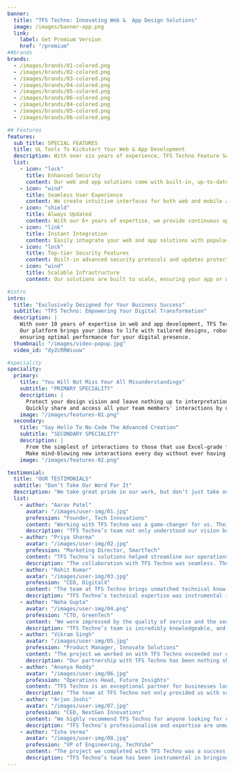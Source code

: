 ```yaml
---
banner:
  title: "TFS Techno: Innovating Web &  App Design Solutions"
  image: /images/banner-app.png
  link:
    label: Get Premium Version
    href: "/premium"
##brands
brands:
  - /images/brands/01-colored.png
  - /images/brands/02-colored.png
  - /images/brands/03-colored.png
  - /images/brands/04-colored.png
  - /images/brands/05-colored.png
  - /images/brands/06-colored.png
  - /images/brands/04-colored.png
  - /images/brands/05-colored.png
  - /images/brands/06-colored.png

## Features
features:
  sub_title: SPECIAL FEATURES
  title: UL Tools To Kickstart Your Web & App Development
  description: With over six years of experience, TFS Techno Feature Solution crafts high-performing web and mobile apps  that bring your ideas to life and help you scale. Our solutions are secure, fast, and easy to use.
  list:
    - icon: "lock"
      title: Enhanced Security
      content: Our web and app solutions come with built-in, up-to-date security features, ensuring your data is always safe and protected.
    - icon: "wind"
      title: Seamless User Experience
      content: We create intuitive interfaces for both web and mobile apps, making sure your users have a smooth and engaging experience.
    - icon: "shield"
      title: Always Updated
      content: With our 6+ years of expertise, we provide continuous updates, making sure your app and website are always optimized and ready for the future.
    - icon: "link"
      title: Instant Integration
      content: Easily integrate your web and app solutions with popular third-party tools and services to enhance functionality and improve productivity.
    - icon: "lock"
      title: Top-tier Security Features
      content: Built-in advanced security protocols and updates protect your business and customers from evolving online threats.
    - icon: "wind"
      title: Scalable Infrastructure
      content: Our solutions are built to scale, ensuring your app or website grows as your business expands, without any performance hiccups.

#intro
intro:
  title: "Exclusively Designed for Your Business Success"
  subtitle: "TFS Techno: Empowering Your Digital Transformation"
  description: |
    With over 10 years of expertise in web and app development, TFS Techno Features Solution crafts innovative solutions that elevate your business. <br/>
    Our platform brings your ideas to life with tailored designs, robust security, and seamless functionality, <br/>
    ensuring optimal performance for your digital presence.
  thumbnail: "/images/video-popup.jpg"
  video_id: "dyZcRRWiuuw"

#speciality
speciality:
  primary:
    title: "You Will Not Miss Your All Misunderstandings"
    subtitle: "PRIMARY SPECIALITY"
    description: |
      Protect your design vision and leave nothing up to interpretation with interaction recipes. <br/>
      Quickly share and access all your team members' interactions by using libraries, ensuring consistency throughout the process.
    image: "/images/features-01.png"
  secondary:
    title: "Say Hello To No-Code The Advanced Creation"
    subtitle: "SECONDARY SPECIALITY"
    description: |
      From the simplest of interactions to those that use Excel-grade formulas, ProtoPie can handle them all. <br/>
      Make mind-blowing new interactions every day without ever having to write any new code.
    image: "/images/features-02.png"

testimonial:
  title: "OUR TESTIMONIALS"
  subtitle: "Don’t Take Our Word For It"
  description: "We take great pride in our work, but don’t just take our word for it. Hear from our satisfied clients about how TFS Techno helped them achieve their business goals. <br/> Discover how we turned their challenges into success stories."
  list:
    - author: "Aarav Patel"
      avatar: "/images/user-img/01.jpg"
      profession: "Founder, Tech Innovations"
      content: "Working with TFS Techno was a game-changer for us. Their expertise and attention to detail were evident in every stage of the project."
      description: "TFS Techno’s team not only understood our vision but also brought fresh, innovative ideas to the table. They delivered an exceptional solution that helped elevate our platform to the next level."
    - author: "Priya Sharma"
      avatar: "/images/user-img/02.jpg"
      profession: "Marketing Director, SmartTech"
      content: "TFS Techno’s solutions helped streamline our operations and provide an exceptional user experience for our clients."
      description: "The collaboration with TFS Techno was seamless. They understood our goals and worked efficiently to implement solutions that exceeded our expectations. Their approach is both professional and customer-centric."
    - author: "Rohit Kumar"
      avatar: "/images/user-img/03.jpg"
      profession: "CEO, DigitalX"
      content: "The team at TFS Techno brings unmatched technical know-how to the table. They helped us create an innovative platform that stands out in the market."
      description: "TFS Techno’s technical expertise was instrumental in creating a platform that truly differentiates us in the competitive landscape. Their timely support and creative problem-solving were key to our project’s success."
    - author: "Neha Gupta"
      avatar: "/images/user-img/04.png"
      profession: "CTO, GreenTech"
      content: "We were impressed by the quality of service and the seamless collaboration. TFS Techno truly understands the tech landscape."
      description: "TFS Techno’s team is incredibly knowledgeable, and they worked closely with us to deliver a high-quality product that aligns with our company’s needs and goals. Their understanding of the tech industry is top-notch."
    - author: "Vikram Singh"
      avatar: "/images/user-img/05.jpg"
      profession: "Product Manager, Innovate Solutions"
      content: "The project we worked on with TFS Techno exceeded our expectations. Their team’s dedication and expertise made all the difference."
      description: "Our partnership with TFS Techno has been nothing short of extraordinary. Their ability to understand complex requirements and deliver scalable solutions has helped our product grow exponentially."
    - author: "Ananya Reddy"
      avatar: "/images/user-img/06.jpg"
      profession: "Operations Head, Future Insights"
      content: "TFS Techno is an exceptional partner for businesses looking to grow and innovate. Their solutions have helped us scale efficiently."
      description: "The team at TFS Techno not only provided us with scalable web and app solutions but also offered valuable insights into streamlining our operations. Their support has been crucial in helping us achieve sustainable growth."
    - author: "Arjun Joshi"
      avatar: "/images/user-img/07.jpg"
      profession: "CEO, NextGen Innovations"
      content: "We highly recommend TFS Techno for anyone looking for cutting-edge web and app development services. Their professionalism is second to none."
      description: "TFS Techno’s professionalism and expertise are unmatched. They worked with us every step of the way to ensure that the end product met all our requirements and expectations. We couldn’t have asked for a better partner."
    - author: "Isha Verma"
      avatar: "/images/user-img/08.jpg"
      profession: "VP of Engineering, TechVibe"
      content: "The project we completed with TFS Techno was a success thanks to their expertise and consistent delivery of high-quality results."
      description: "TFS Techno’s team has been instrumental in bringing our vision to life. They delivered high-quality results, on time and within budget. Their work ethic and dedication to excellence set them apart from others in the industry."
---
```

